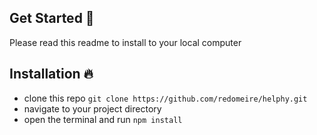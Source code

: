 ## Get Started 🚀  
Please read this readme to install to your local computer 

## Installation 🔥  
- clone this repo `git clone https://github.com/redomeire/helphy.git`
- navigate to your project directory
- open the terminal and run `npm install`